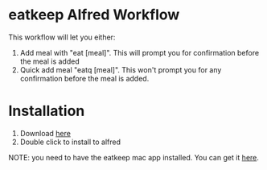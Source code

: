 eatkeep Alfred Workflow
=======================

This workflow will let you either:

1. Add meal with "eat [meal]". This will prompt you for confirmation before the meal is added
2. Quick add meal "eatq [meal]". This won't prompt you for any confirmation before the meal is added.

# Installation
1. Download [here](https://github.com/eatkeep/eatkeep-alfred/releases/latest)
2. Double click to install to alfred

NOTE: you need to have the eatkeep mac app installed. You can get it [here](http://www.appstore.com/mac/eatkeep).
